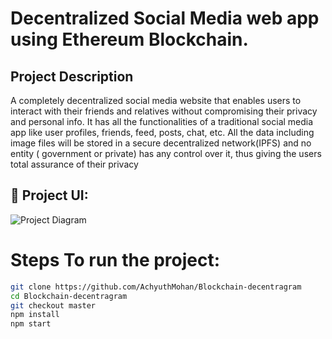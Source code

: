 # Decentralized Social Media web app using Ethereum Blockchain.

## Project Description
A completely decentralized social media website that enables users to interact with their friends and relatives without compromising their privacy and personal info. It has all the functionalities of a traditional social media app like user profiles, friends, feed, posts, chat, etc. All the data including image files will be stored in a secure decentralized network(IPFS) and no entity ( government or private) has any control over it, thus giving the users total assurance of their privacy

 ## 🔧 Project UI:
![Project Diagram](https://github.com/AchyuthMohan/Blockchain-decentragram/blob/master/public/images/Screenshot%20(24).png) 
# Steps To run the project:
```bash
git clone https://github.com/AchyuthMohan/Blockchain-decentragram
cd Blockchain-decentragram
git checkout master
npm install
npm start
```
